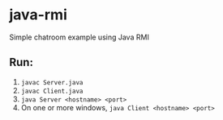 # java-rmi
Simple chatroom example using Java RMI


## Run:

1. `javac Server.java`
2. `javac Client.java`
3. `java Server <hostname> <port>`
4. On one or more windows, `java Client <hostname> <port>`
